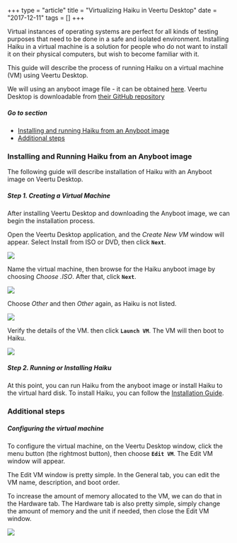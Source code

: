 +++
type = "article"
title = "Virtualizing Haiku in Veertu Desktop"
date = "2017-12-11"
tags = []
+++

Virtual instances of operating systems are perfect for all kinds of testing purposes that need to be done in a safe and isolated environment. Installing Haiku in a virtual machine is a solution for people who do not want to install it on their physical computers, but wish to become familiar with it.

This guide will describe the process of running Haiku on a virtual machine (VM) using Veertu Desktop.

We will using an anyboot image file - it can be obtained [here](/get-haiku). Veertu Desktop is downloadable from [their GitHub repository](https://github.com/veertuinc/vdhh/releases)

##### Go to section

* [Installing and running Haiku from an Anyboot image](#part_install)
* [Additional steps](#part_additional)

### Installing and Running Haiku from an Anyboot image <a name="part_install"></a>

The following guide will describe installation of Haiku with an Anyboot image on Veertu Desktop. 

##### Step 1. Creating a Virtual Machine

After installing Veertu Desktop and downloading the Anyboot image, we can begin the installation process.

Open the Veertu Desktop application, and the *Create New VM* window will appear. Select Install from ISO or DVD, then click **`Next`**.

![](/files/guides/virtualizing/veertu-desktop/new_vm.png)

Name the virtual machine, then browse for the Haiku anyboot image by choosing *Choose .ISO*. After that, click **`Next`**.

![](/files/guides/virtualizing/veertu-desktop/name_loc.png)

Choose *Other* and then *Other* again, as Haiku is not listed.

![](/files/guides/virtualizing/veertu-desktop/select_os.png)

Verify the details of the VM. then click **`Launch VM`**. The VM will then boot to Haiku.

![](/files/guides/virtualizing/veertu-desktop/confirm_new.png)

##### Step 2. Running or Installing Haiku

At this point, you can run Haiku from the anyboot image or install Haiku to the virtual hard disk. To install Haiku, you can follow the [Installation Guide](/get-haiku/installation-guide).

### Additional steps <a name="part_additional"></a>

##### Configuring the virtual machine

To configure the virtual machine, on the Veertu Desktop window, click the menu button (the rightmost button), then choose **`Edit VM`**. The Edit VM window will appear.

The Edit VM window is pretty simple. In the General tab, you can edit the VM name, description, and boot order.

To increase the amount of memory allocated to the VM, we can do that in the Hardware tab. The Hardware tab is also pretty simple, simply change the amount of memory and the unit if needed, then close the Edit VM window.

![](/files/guides/virtualizing/veertu-desktop/edit_vm.png)

